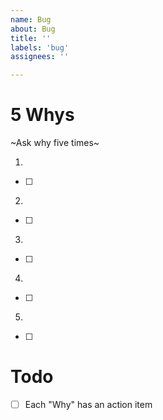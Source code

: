 ```yaml
---
name: Bug
about: Bug
title: ''
labels: 'bug'
assignees: ''

---
```


# 5 Whys

~Ask why five times~

1.
  - [ ]
2.
  - [ ]
3.
  - [ ]
4.
  - [ ]
5.
  - [ ]


# Todo

 - [ ] Each "Why" has an action item
